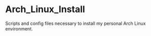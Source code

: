 # Arch_Linux_Install
Scripts and config files necessary to install my personal Arch Linux environment.
